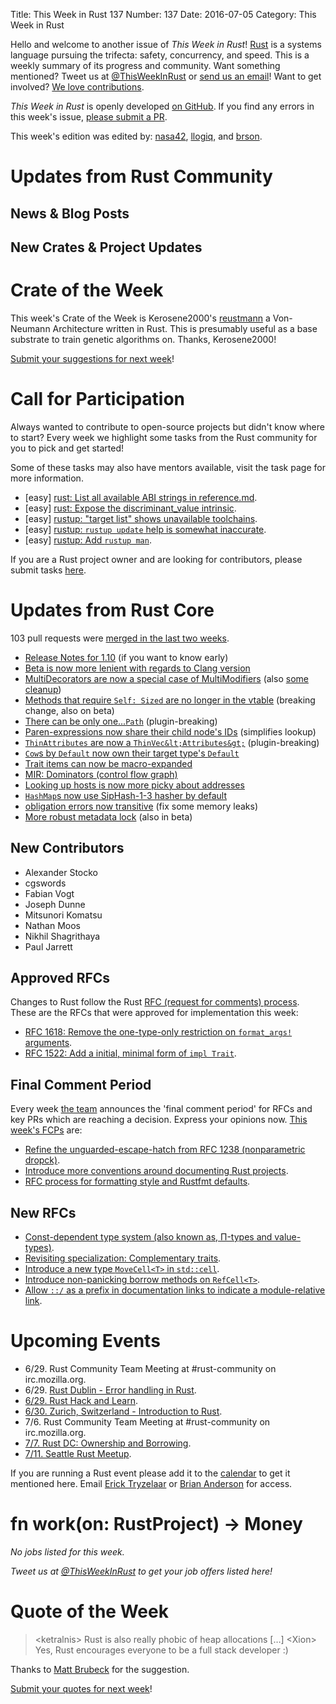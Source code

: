 Title: This Week in Rust 137
Number: 137
Date: 2016-07-05
Category: This Week in Rust

Hello and welcome to another issue of *This Week in Rust*!
[Rust](http://rust-lang.org) is a systems language pursuing the trifecta:
safety, concurrency, and speed. This is a weekly summary of its progress and
community. Want something mentioned? Tweet us at [@ThisWeekInRust](https://twitter.com/ThisWeekInRust) or [send us an
email](mailto:corey@octayn.net?subject=This%20Week%20in%20Rust%20Suggestion)!
Want to get involved? [We love
contributions](https://github.com/rust-lang/rust/blob/master/CONTRIBUTING.md).

*This Week in Rust* is openly developed [on GitHub](https://github.com/cmr/this-week-in-rust).
If you find any errors in this week's issue, [please submit a PR](https://github.com/cmr/this-week-in-rust/pulls).

This week's edition was edited by: [nasa42](https://github.com/nasa42), [llogiq](https://github.com/llogiq), and [brson](https://github.com/brson).

# Updates from Rust Community

## News & Blog Posts

## New Crates & Project Updates

# Crate of the Week

This week's Crate of the Week is Kerosene2000's [reustmann](https://crates.io/crates/reustmann) a Von-Neumann Architecture written in Rust.
This is presumably useful as a base substrate to train genetic algorithms on. Thanks, Kerosene2000!

[Submit your suggestions for next week][submit_crate]!

[submit_crate]: https://users.rust-lang.org/t/crate-of-the-week/2704

# Call for Participation

Always wanted to contribute to open-source projects but didn't know where to start?
Every week we highlight some tasks from the Rust community for you to pick and get started!

Some of these tasks may also have mentors available, visit the task page for more information.

* [easy] [rust: List all available ABI strings in reference.md](https://github.com/rust-lang/rust/issues/34267).
* [easy] [rust: Expose the discriminant_value intrinsic](https://github.com/rust-lang/rust/issues/24263#issuecomment-228217702).
* [easy] [rustup: "target list" shows unavailable toolchains](https://github.com/rust-lang-nursery/rustup.rs/issues/299#issuecomment-228215543).
* [easy] [rustup: `rustup update` help is somewhat inaccurate](https://github.com/rust-lang-nursery/rustup.rs/issues/528#issuecomment-228216395).
* [easy] [rustup: Add `rustup man`](https://github.com/rust-lang-nursery/rustup.rs/issues/490#issuecomment-228220481).

If you are a Rust project owner and are looking for contributors, please submit tasks [here][guidelines].

[guidelines]: https://users.rust-lang.org/t/twir-call-for-participation/4821

# Updates from Rust Core

103 pull requests were [merged in the last two weeks][merged].

[merged]: https://github.com/issues?q=is%3Apr+org%3Arust-lang+is%3Amerged+merged%3A2016-06-27..2016-07-04

* [Release Notes for 1.10](https://github.com/rust-lang/rust/pull/34591) (if you want to know early)
* [Beta is now more lenient with regards to Clang version](https://github.com/rust-lang/rust/pull/34589)
* [MultiDecorators are now a special case of MultiModifiers](https://github.com/rust-lang/rust/pull/34446)
  (also [some](https://github.com/rust-lang/rust/pull/33943) [cleanup](https://github.com/rust-lang/rust/pull/34459))
* [Methods that require `Self: Sized` are no longer in the vtable](https://github.com/rust-lang/rust/pull/34419) (breaking change, also on beta)
* [There can be only one...`Path`](https://github.com/rust-lang/rust/pull/34368) (plugin-breaking)
* [Paren-expressions now share their child node's IDs](https://github.com/rust-lang/rust/pull/34355) (simplifies lookup)
* [`ThinAttributes` are now a `ThinVec&lt;Attributes&gt;`](https://github.com/rust-lang/rust/pull/34339) (plugin-breaking)
* [`Cow`s by `Default` now own their target type's `Default`](https://github.com/rust-lang/rust/pull/34305)
* [Trait items can now be macro-expanded](https://github.com/rust-lang/rust/pull/34213)
* [MIR: Dominators (control flow graph)](https://github.com/rust-lang/rust/pull/34169)
* [Looking up hosts is now more picky about addresses](https://github.com/rust-lang/rust/pull/34067)
* [`HashMap`s now use SipHash-1-3 hasher by default](https://github.com/rust-lang/rust/pull/33940)
* [obligation errors now transitive](https://github.com/rust-lang/rust/pull/34605) (fix some memory leaks)
* [More robust metadata lock](https://github.com/rust-lang/rust/pull/34604) (also in beta)

## New Contributors

* Alexander Stocko
* cgswords
* Fabian Vogt
* Joseph Dunne
* Mitsunori Komatsu
* Nathan Moos
* Nikhil Shagrithaya
* Paul Jarrett

## Approved RFCs

Changes to Rust follow the Rust [RFC (request for comments)
process](https://github.com/rust-lang/rfcs#rust-rfcs). These
are the RFCs that were approved for implementation this week:

* [RFC 1618: Remove the one-type-only restriction on `format_args!` arguments](https://github.com/rust-lang/rfcs/pull/1618).
* [RFC 1522: Add a initial, minimal form of `impl Trait`](https://github.com/rust-lang/rfcs/pull/1522).

## Final Comment Period

Every week [the team](https://www.rust-lang.org/team.html) announces the
'final comment period' for RFCs and key PRs which are reaching a
decision. Express your opinions now. [This week's FCPs][fcp] are:

[fcp]: https://github.com/rust-lang/rfcs/labels/final-comment-period

* [Refine the unguarded-escape-hatch from RFC 1238 (nonparametric dropck)](https://github.com/rust-lang/rfcs/pull/1327).
* [Introduce more conventions around documenting Rust projects](https://github.com/rust-lang/rfcs/pull/1574).
* [RFC process for formatting style and Rustfmt defaults](https://github.com/rust-lang/rfcs/pull/1607).

## New RFCs

* [Const-dependent type system (also known as, Π-types and value-types)](https://github.com/rust-lang/rfcs/pull/1657).
* [Revisiting specialization: Complementary traits](https://github.com/rust-lang/rfcs/pull/1658).
* [Introduce a new type `MoveCell<T>` in `std::cell`](https://github.com/rust-lang/rfcs/pull/1659).
* [Introduce non-panicking borrow methods on `RefCell<T>`](https://github.com/rust-lang/rfcs/pull/1660).
* [Allow `::/` as a prefix in documentation links to indicate a module-relative link](https://github.com/rust-lang/rfcs/pull/1661).

# Upcoming Events

* 6/29. Rust Community Team Meeting at #rust-community on irc.mozilla.org.
* 6/29. [Rust Dublin - Error handling in Rust](http://www.meetup.com/Rust-Dublin/events/232035542/).
* [6/29. Rust Hack and Learn](http://www.meetup.com/opentechschool-berlin/events/231600336/).
* [6/30. Zurich, Switzerland - Introduction to Rust](http://www.meetup.com/Mozilla-Meetup-Switzerland/events/231268531/).
* 7/6. Rust Community Team Meeting at #rust-community on irc.mozilla.org.
* [7/7. Rust DC: Ownership and Borrowing](http://www.meetup.com/RustDC/events/231562147/).
* [7/11. Seattle Rust Meetup](https://www.eventbrite.com/e/mozilla-rust-seattle-meetup-tickets-12222326307?aff=erelexporg).

If you are running a Rust event please add it to the [calendar] to get
it mentioned here. Email [Erick Tryzelaar][erickt] or [Brian
Anderson][brson] for access.

[calendar]: https://www.google.com/calendar/embed?src=apd9vmbc22egenmtu5l6c5jbfc%40group.calendar.google.com
[erickt]: mailto:erick.tryzelaar@gmail.com
[brson]: mailto:banderson@mozilla.com

# fn work(on: RustProject) -> Money

*No jobs listed for this week.*

*Tweet us at [@ThisWeekInRust](https://twitter.com/ThisWeekInRust) to get your job offers listed here!*

# Quote of the Week

> <ketralnis\> Rust is also really phobic of heap allocations […]
> <Xion\> Yes, Rust encourages everyone to be a full stack developer :)

Thanks to [Matt Brubeck](https://users.rust-lang.org/users/mbrubeck) for the suggestion.

[Submit your quotes for next week][submit]!

[submit]: http://users.rust-lang.org/t/twir-quote-of-the-week/328
